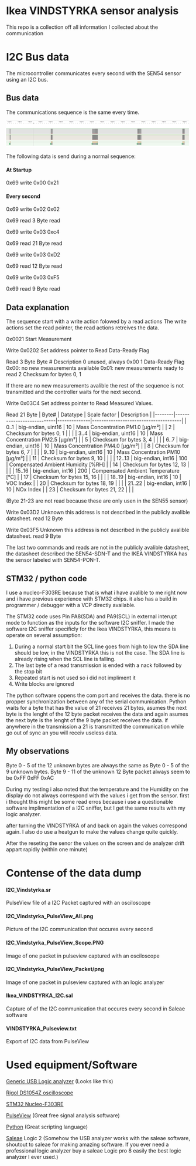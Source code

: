 # Ikea VINDSTYRKA sensor analysis

This repo is a collection off all information I collected about the communication 

# I2C Bus data

The microcontroller communicates every second with the SEN54 sensor using an I2C bus.

## Bus data

The communications sequence is the same every time. 

<img src="Data_Dump\I2C_Vindstyrka_PulseView_All.PNG" width="500px">

The following data is send during a normal sequence:

#### At Startup
0x69 write
0x00
0x21

#### Every second
0x69 write 
0x02
0x02

0x69 read
3 Byte read

0x69 write 
0x03
0xc4

0x69 read
21 Byte read

0x69 write 
0x03
0xD2

0x69 read
12 Byte read

0x69 write
0x03
0xF5

0x69 read
9 Byte read

## Data explanation

The sequence start with a write action folowed by a read actions
The write actions set the read pointer, the read actions retreives the data.

0x0021
Start Measurement

Write 0x0202
Set address pointer to Read Data-Ready Flag 

Read 3 Byte
Byte # Description
0 unused, always 0x00
1 Data-Ready Flag
0x00: no new measurements available
0x01: new measurements ready to read
2 Checksum for bytes 0, 1

If there are no new measurements avalible the rest of the sequence is not transmitted and the controller waits for the next second.

Write 0x03C4 
Set address pointer to Read Measured Values. 

Read 21 Byte
| Byte#  | Datatype                  | Scale factor | Description                          |
|--------|---------------------------|--------------|--------------------------------------|
| 0..1   | big-endian, uint16        | 10           | Mass Concentration PM1.0 [μg/m³]      |
| 2      | Checksum for bytes 0, 1   |              |                                      |
| 3..4   | big-endian, uint16        | 10           | Mass Concentration PM2.5 [μg/m³]     |
| 5      | Checksum for bytes 3, 4   |              |                                      |
| 6..7   | big-endian, uint16        | 10           | Mass Concentration PM4.0 [μg/m³]     |
| 8      | Checksum for bytes 6, 7   |              |                                      |
| 9..10  | big-endian, uint16        | 10           | Mass Concentration PM10 [μg/m³]      |
| 11     | Checksum for bytes 9, 10  |              |                                      |
| 12..13 | big-endian, int16         | 100          | Compensated Ambient Humidity [%RH]   |
| 14     | Checksum for bytes 12, 13 |              |                                      |
| 15..16 | big-endian, int16         | 200          | Compensated Ambient Temperature [°C] |
| 17     | Checksum for bytes 15, 16 |              |                                      |
| 18..19 | big-endian, int16         | 10           | VOC Index                            |
| 20     | Checksum for bytes 18, 19 |              |                                      |
| 21..22 | big-endian, int16         | 10           | NOx Index                            |
| 23     | Checksum for bytes 21, 22 |              |                                      |

(Byte 21-23 are not read because these are only usen in the SEN55 sensor)

Write 0x03D2
Unknown this address is not described in the publicly avalible datasheet.
read 12 Byte 

Write 0x03F5
Unknown this address is not described in the publicly avalible datasheet.
read 9 Byte 

The last two commands and reads are not in the publicly avalible datasheet, the datasheet described the SEN54-SDN-T and the IKEA VINDSTYRKA has the sensor labeled with SEN54-PON-T.

## STM32 / python code

I use a nucleo-F303RE because that is what i have avalible to me right now and i have previous experience with STM32 chips. it also has a build in programmer / debugger with a VCP directly available.

The STM32 code uses Pin PA8(SDA) and PA9(SCL) in external interupt mode to function as the inputs for the software I2C sniffer.
I made the software I2C sniffer specificly for the Ikea VINDSTYRKA, this means is operate on several assumption:

1. During a normal start bit the SCL line goes from high to low the SDA line should be low, in the VINDSTYRKA this is not the case. The SDA line is already rising when the SCL line is falling.
2. The last byte of a read transmission is ended with a nack followed by the stop bit
3. Repeated start is not used so i did not impliment it
4. Write blocks are ignored

The python software oppens the com port and receives the data. there is no propper synchronization between any of the serial communication.
Python waits for a byte that has the value of 21 receives 21 bytes, asumes the next byte is the lenght of the 12 byte packet receives the data and again asumes the next byte is the lenght of the 9 byte packet receives the data.
if anywhere in the transmission a 21 is transmitted the communication while go out of sync an you will receiv useless data.

## My observations
Byte 0 - 5 of the 12 unknown bytes are always the same as Byte 0 - 5 of the 9 unknown bytes.
Byte 9 - 11 of the unknown 12 Byte packet always seem to be 0xFF 0xFF 0xAC

During my testing i also noted that the temperature and the Humidity on the display do not always correspond with the values i get from the sensor. first i thought this might be some read erros because i use a questionable software implimentation of a I2C sniffer, but I get the same results with my logic analyzer.

after turning the VINDSTYRKA of and back on again the values correspond again. I also do use a heatgun to make the values change quite quickly.

After the reseting the senor the values on the screen and de analyzer drift appart rapidly (within one minute)

# Contense of the data dump
#### I2C_Vindstyrka.sr
PulseView file of a I2C Packet captured with an osciloscope

#### I2C_Vindstyrka_PulseView_All.png
Picture of the I2C communication that occures every second

#### I2C_Vindstyrka_PulseView_Scope.PNG
Image of one packet in pulseview captured with an osciloscope

#### I2C_Vindstyrka_PulseView_Packet/png
Image of one packet in pulseview captured with an logic analyzer

#### Ikea_VINDSTYRKA_I2C.sal
Capture of of the I2C communication that occures every second in Saleae software

#### VINDSTYRKA_Pulseview.txt
Export of I2C data from PulseView

# Used equipment/Software

[Generic USB Logic analyzer](https://sigrok.org/wiki/128axc-based_USBee_AX-Pro_clone "Logic Analyzer") (Looks like this)

[Rigol DS1054Z oscilloscope](https://eu.rigol.com/products/detail/DS1000Z.html "Rigol DS1054Z")

[STM32 Nucleo-F303RE](https://www.st.com/en/evaluation-tools/nucleo-f303re.html "STM32-Nulceo-F303RE")

[PulseView](https://sigrok.org/wiki/Main_Page "PulseView") (Great free signal analysis software)

[Python](https://www.python.org/ "Python") (Great scripting language)

[Saleae](https://www.saleae.com/ "Saleaeaeaeaeaeae") Logic 2 (Somehow the USB analyzer works with the saleae software, shoutout to saleae for making amazing software. If you ever need a professional logic analyzer buy a saleae Logic pro 8 easily the best logic analyzer I ever used.)



